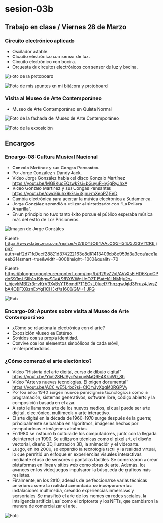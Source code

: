 # sesion-03b

## Trabajo en clase / Viernes 28 de Marzo

### Circuito electrónico aplicado

- Oscilador astable.
- Circuito electrónico con sensor de luz.
- Circuito electrónico con bocina.
- Orquesta de circuitos electrónicos con sensor de luz y bocina.

![Foto de la protoboard](./archivos/tme-sesion03b-foto17.jpeg)

![Foto de mis apuntes en mi bitácora y protoboard](./archivos/tme-sesion03b-foto18.jpeg)

### Visita al  Museo de Arte Contemporáneo

- Museo de Arte Contemporáneo en Quinta Normal

![Foto de la fachada del Museo de Arte Contemporáneo](./archivos/tme-sesion03b-foto19.jpeg)

![Foto de la exposición](./archivos/tme-sesion03b-foto20.jpeg)

## Encargos

### Encargo-08: Cultura Musical Nacional

- Gonzalo Martínez y sus Congas Pensantes.
- Por Jorge González y Dandy Jack.
- Video Jorge González habla del disco Gonzalo Martínez <https://youtu.be/MGBKucEQzwk?si=bGuyuFHy3gRyJhxA>
- Video Gonzalo Martínez y sus Congas Pensantes <https://youtu.be/owdi6iuhx9k?si=iSjnu-mXeoPZjEeD>
- Cumbia electrónica para acercar la música electrónica a Sudamérica.
- Jorge González aprendió a utilizar el sintetizador con “La Pollera Amarilla”.
- En un principio no tuvo tanto éxito porque el público esperaba música más del estilo de Los Prisioneros.

![Imagen de Jorge Gonzáles](./archivos/tme-sesion03b-jorge.jpeg)

Fuente <https://www.latercera.com/resizer/v2/BDYJOBYAAJCG5H54U5J3SVYCRE.jpg?auth=aff2d71fd0ecf28821d374222163e8d81413409cb8e959d3a3ccaface1aeeb21&smart=true&width=800&height=1000&quality=70>

Fuente <https://blogger.googleusercontent.com/img/b/R29vZ2xl/AVvXsEiHD6KpcCPdnS9TmLSIlb1nJ9hgwSCeASfBXWWgUgOPTJ5atcI0LNMtjuPo-t_hjcvbMBl2r3mvKrV3XuBsYT6pmdPT1ECvL0Iuel7YhnzqwJqId3Fruz4JwsZbA4ODFXQznEbYgI1CH3xf/s1600/GM+1.JPG>

![Foto](./archivos/tme-sesion03b-foto23.jpeg)

### Encargo-09: Apuntes sobre visita al Museo de Arte Contemporáneo

- ¿Cómo se relaciona la electrónica con el arte?
- Exposición Museo en Estéreo.
- Sonidos con su propia identidad.
- Convive con los elementos simbólicos de cada móvil, reinterpretándolos.

### ¿Cómo comenzó el arte electónico?

- Video "Historia del arte digital, curso de dibujo digital" <https://youtu.be/Yix028HJAyc?si=uyMaQ6E4KkcW0_8h>
- Video "Arte vs nuevas tecnologías. El origen documental" <https://youtu.be/AC0_wE5L4xc?si=ClOmJyXgqM0RGPVv>
- Por los años 1940 surgen nuevos paradigmas tecnológicos como la programación, sistemas generativos, software libre, código abierto y la composición basada en el azar.
- A esto le llamamos arte de los nuevos medios, el cual puede ser arte digital, electrónico, multimedia y arte interactivo.
- El arte digital en la década de 1960-1970 surge después de la guerra; principalmente se basaba en algoritmos, imágenes hechas por computadoras e imágenes aleatorias.
- En 1980 se instauró la cultura de los computadores, junto con la llegada de internet en 1990. Se utilizaron técnicas como el pixel art, el diseño vectorial, diseño 3D, ilustración 3D, la animación y el videoarte.
- Luego, en los 2000, se expandió la tecnología táctil y la realidad virtual, lo que permitió un enfoque en experiencias visuales interactivas mediante el uso de sensores o pantallas táctiles. Se comenzaron a crear plataformas en línea y sitios web como obras de arte. Además, los avances en los videojuegos impulsaron la búsqueda de gráficos más realistas.
- Finalmente, en los 2010, además de perfeccionarse varias técnicas anteriores como la realidad aumentada, se incorporaron las instalaciones multimedia, creando experiencias inmersivas y sensoriales. Se masificó el arte de los memes en redes sociales, la inteligencia artificial, así como el criptoarte y los NFTs, que cambiaron la manera de comercializar el arte.

![Foto](./archivos/tme-sesion03b-foto22.jpeg)
